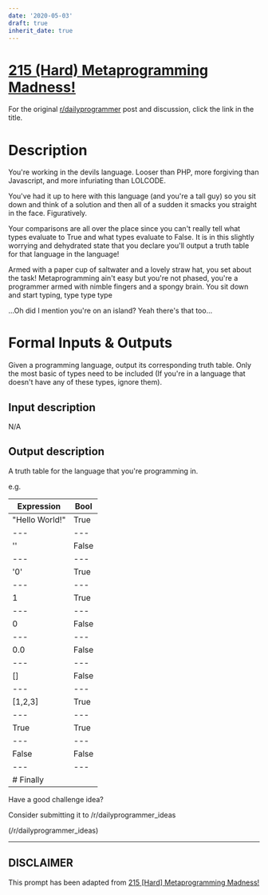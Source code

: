 ```yaml
---
date: '2020-05-03'
draft: true
inherit_date: true
---
```


# [215 (Hard) Metaprogramming Madness!](https://www.reddit.com/r/dailyprogrammer/comments/36vuzm/20150522_challenge_215_hard_metaprogramming/)

For the original [r/dailyprogrammer](https://www.reddit.com/r/dailyprogrammer/) post and discussion, click the link in the title.

# Description
You're working in the devils language. Looser than PHP, more forgiving than Javascript, and more infuriating than LOLCODE.

You've had it up to here with this language (and you're a tall guy) so you sit down and think of a solution and then all of a sudden it smacks you straight in the face. Figuratively.

Your comparisons are all over the place since you can't really tell what types evaluate to True and what types evaluate to False. It is in this slightly worrying and dehydrated state that you declare you'll output a truth table for that language in the language!

Armed with a paper cup of saltwater and a lovely straw hat, you set about the task!
Metaprogramming ain't easy but you're not phased, you're a programmer armed with nimble fingers and a spongy brain. You sit down and start typing, type type type

...Oh did I mention you're on an island? Yeah there's that too...

# Formal Inputs & Outputs
Given a programming language, output its corresponding truth table. Only the most basic of types need to be included (If you're in a language that doesn't have any of these types, ignore them).

## Input description
N/A

## Output description
A truth table for the language that you're programming in.

e.g.


|Expression|Bool|
| --- | --- |
|"Hello World!"|True|
| --- | --- |
|''|False|
| --- | --- |
|'0'|True|
| --- | --- |
|1|True|
| --- | --- |
|0|False|
| --- | --- |
|0.0|False|
| --- | --- |
|[]|False|
| --- | --- |
|[1,2,3]|True|
| --- | --- |
|True|True|
| --- | --- |
|False|False|
| --- | --- |
|# Finally
Have a good challenge idea?

Consider submitting it to /r/dailyprogrammer_ideas

(/r/dailyprogrammer_ideas)

----
## **DISCLAIMER**
This prompt has been adapted from [215 [Hard] Metaprogramming Madness!](https://www.reddit.com/r/dailyprogrammer/comments/36vuzm/20150522_challenge_215_hard_metaprogramming/
)
